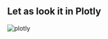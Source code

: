 ## Let as look it in Plotly

![plotly](https://user-images.githubusercontent.com/23619819/31581446-80b6aec2-b13a-11e7-8c09-1a9c0e8ada70.PNG)
